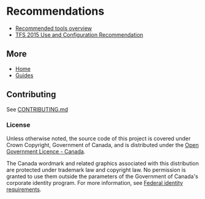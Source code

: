# Recommendations

- [Recommended tools overview](/tools/overview.md)
- [TFS 2015 Use and Configuration Recommendation](/tools/tfs2015.md)

## More

- [Home](https://esdc-devcop.github.io/)
- [Guides](https://esdc-devcop.github.io/guides)

## Contributing

See [CONTRIBUTING.md](CONTRIBUTING.md)

### License

Unless otherwise noted, the source code of this project is covered under Crown Copyright, Government of Canada, and is distributed under the [Open Government Licence - Canada](LICENSE).

The Canada wordmark and related graphics associated with this distribution are protected under trademark law and copyright law.
No permission is granted to use them outside the parameters of the Government of Canada's corporate identity program.
For more information, see [Federal identity requirements](https://www.canada.ca/en/treasury-board-secretariat/topics/government-communications/federal-identity-requirements.html).
